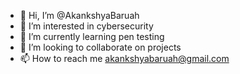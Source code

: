 - 👋 Hi, I’m @AkankshyaBaruah
- 👀 I’m interested in cybersecurity 
- 🌱 I’m currently learning pen testing
- 💞️ I’m looking to collaborate on projects
- 📫 How to reach me  akankshyabaruah@gmail.com 

<!---
AkankshyaBaruah/AkankshyaBaruah is a ✨ special ✨ repository because its `README.md` (this file) appears on your GitHub profile.
You can click the Preview link to take a look at your changes.
--->
